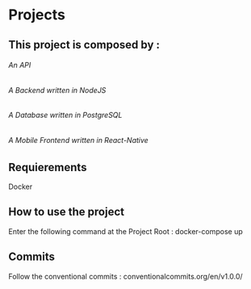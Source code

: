 # Projects

## This project is composed by :

###### An API

###### A Backend written in NodeJS

###### A Database written in PostgreSQL

###### A Mobile Frontend written in React-Native

## Requierements

Docker

## How to use the project 

Enter the following command at the Project Root : docker-compose up

## Commits

Follow the conventional commits : conventionalcommits.org/en/v1.0.0/